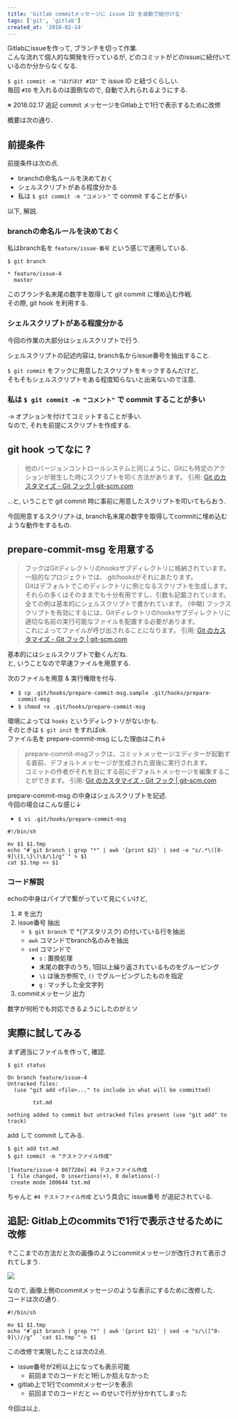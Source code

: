 ```yaml
---
title: 'Gitlab commitメッセージに issue ID を自動で紐付ける'
tags: ['git', 'gitlab']
created_at: '2018-02-14'
---
```


Gitlabにissueを作って, ブランチを切って作業.  
こんな流れて個人的な開発を行っているが, どのコミットがどのissueに紐付いているのか分からなくなる.

`$ git commit -m "ほげほげ #ID"` で issue ID と紐づくらしい.  
毎回 `#ID` を入れるのは面倒なので, 自動で入れられるようにする.

※ 2018.02.17 追記 commit メッセージをGitlab上で1行で表示するために改修

概要は次の通り.

## 前提条件

前提条件は次の点.

- branchの命名ルールを決めておく
- シェルスクリプトがある程度分かる
- 私は `$ git commit -m "コメント"` で commit することが多い

以下, 解説.

### branchの命名ルールを決めておく

私はbranch名を `feature/issue-番号` という感じで運用している.

```
$ git branch

* feature/issue-4
  master
```

このブランチ名末尾の数字を取得して git commit に埋め込む作戦.  
その際, git hook を利用する.

### シェルスクリプトがある程度分かる

今回の作業の大部分はシェルスクリプトで行う.

シェルスクリプトの記述内容は, branch名からissue番号を抽出すること.

`$ git commit` をフックに用意したスクリプトをキックするんだけど,  
そもそもシェルスクリプトをある程度知らないと出来ないので注意.

### 私は `$ git commit -m "コメント"` で commit することが多い

`-m` オプションを付けてコミットすることが多い.  
なので, それを前提にスクリプトを作成する.

## git hook ってなに ?

> 他のバージョンコントロールシステムと同じように、Gitにも特定のアクションが発生した時にスクリプトを叩く方法があります。 引用: [Git のカスタマイズ - Git フック | git-scm.com](https://git-scm.com/book/ja/v1/Git-%E3%81%AE%E3%82%AB%E3%82%B9%E3%82%BF%E3%83%9E%E3%82%A4%E3%82%BA-Git-%E3%83%95%E3%83%83%E3%82%AF)

...と, いうことで git commit 時に事前に用意したスクリプトを叩いてもらおう.

今回用意するスクリプトは, branch名末尾の数字を取得してcommitに埋め込むような動作をするもの.

## prepare-commit-msg を用意する

> フックはGitディレクトリのhooksサブディレクトリに格納されています。  
> 一般的なプロジェクトでは、.git/hooksがそれにあたります。  
> Gitはデフォルトでこのディレクトリに例となるスクリプトを生成します。  
> それらの多くはそのままでも十分有用ですし、引数も記載されています。  
> 全ての例は基本的にシェルスクリプトで書かれています。 (中略) フックスクリプトを有効にするには、Gitディレクトリのhooksサブディレクトリに適切な名前の実行可能なファイルを配置する必要があります。  
> これによってファイルが呼び出されることになります。 引用: [Git のカスタマイズ - Git フック | git-scm.com](https://git-scm.com/book/ja/v1/Git-%E3%81%AE%E3%82%AB%E3%82%B9%E3%82%BF%E3%83%9E%E3%82%A4%E3%82%BA-Git-%E3%83%95%E3%83%83%E3%82%AF)

基本的にはシェルスクリプトで動くんだね.  
と, いうことなので早速ファイルを用意する.

次のファイルを用意 & 実行権限を付与.

- `$ cp .git/hooks/prepare-commit-msg.sample .git/hooks/prepare-commit-msg`
- `$ chmod +x .git/hooks/prepare-commit-msg`

環境によっては `hooks` というディレクトリがないかも.  
そのときは `$ git init` をすればok.  
ファイル名を prepare-commit-msg にした理由はこれ↓

> prepare-commit-msgフックは、コミットメッセージエディターが起動する直前、デフォルトメッセージが生成された直後に実行されます。  
> コミットの作者がそれを目にする前にデフォルトメッセージを編集することができます。 引用: [Git のカスタマイズ - Git フック | git-scm.com](https://git-scm.com/book/ja/v1/Git-%E3%81%AE%E3%82%AB%E3%82%B9%E3%82%BF%E3%83%9E%E3%82%A4%E3%82%BA-Git-%E3%83%95%E3%83%83%E3%82%AF)

prepare-commit-msg の中身はシェルスクリプトを記述.  
今回の場合はこんな感じ↓

- `$ vi .git/hooks/prepare-commit-msg`

```
#!/bin/sh

mv $1 $1.tmp
echo "#`git branch | grep "*" | awk '{print $2}' | sed -e "s/.*\([0-9]\{1,\}\)\$/\1/g"`" > $1
cat $1.tmp >> $1
```

### コード解説

echoの中身はパイプで繋がっていて見にくいけど,

1. \# を出力
2. issue番号 抽出
    - `$ git branch` で \*(アスタリスク) の付いている行を抽出
    - `awk` コマンドでbranch名のみを抽出
    - `sed` コマンドで
        - `s` : 置換処理
        - 末尾の数字のうち, 1回以上繰り返されているものをグルーピング
        - `\1` は後方参照で, `()` でグルーピングしたものを指定
        - `g` : マッチした全文字列
3. commitメッセージ 出力

数字が何桁でも対応できるようにしたのがミソ

## 実際に試してみる

まず適当にファイルを作って, 確認.

```
$ git status

On branch feature/issue-4
Untracked files:
  (use "git add <file>..." to include in what will be committed)

        tst.md

nothing added to commit but untracked files present (use "git add" to track)
```

add して commit してみる.

```
$ git add tst.md 
$ git commit -m "テストファイル作成"

[feature/issue-4 007728e] #4 テストファイル作成
 1 file changed, 0 insertions(+), 0 deletions(-)
 create mode 100644 tst.md
```

ちゃんと `#4 テストファイル作成` という具合に issue番号 が追記されている.

## 追記: Gitlab上のcommitsで1行で表示させるために改修

↑ここまでの方法だと次の画像のようにcommitメッセージが改行されて表示されてしまう.

![](/images/pages/posts/20180214/modifyHooks.png)

なので, 画像上側のcommitメッセージのような表示にするために改修した.  
コードは次の通り.

```
#!/bin/sh

mv $1 $1.tmp
echo "#`git branch | grep "*" | awk '{print $2}' | sed -e "s/\([^0-9]\)//g"` `cat $1.tmp`" > $1
```

この改修で実現したことは次の2点.

- issue番号が2桁以上になっても表示可能
    - 前回までのコードだと1桁しか拾えなかった
- gitlab上で1行でcommitメッセージを表示
    - 前回までのコードだと `>>` のせいで行が分かれてしまった

今回は以上.
